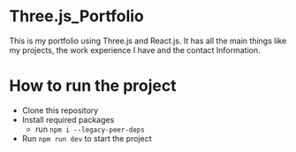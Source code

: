 # Three.js_Portfolio
This is my portfolio using Three.js and React.js. It has all the main things like my projects, the work experience I have and the contact Information.

# How to run the project

- Clone this repository
- Install required packages
    - run `npm i --legacy-peer-deps`
- Run `npm run dev` to start the project
